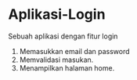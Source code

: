 # Aplikasi-Login
Sebuah aplikasi dengan fitur login
1. Memasukkan email dan password
2. Memvalidasi masukan.
3. Menampilkan halaman home.

